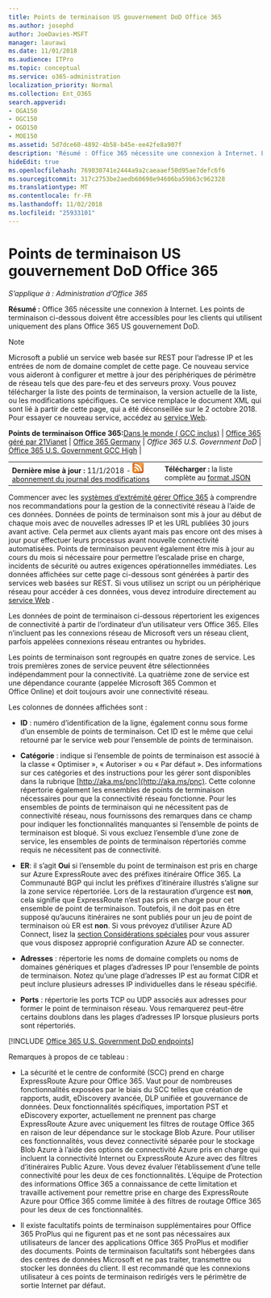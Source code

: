 ```yaml
---
title: Points de terminaison US gouvernement DoD Office 365
ms.author: josephd
author: JoeDavies-MSFT
manager: laurawi
ms.date: 11/01/2018
ms.audience: ITPro
ms.topic: conceptual
ms.service: o365-administration
localization_priority: Normal
ms.collection: Ent_O365
search.appverid:
- OGA150
- OGC150
- OGD150
- MOE150
ms.assetid: 5d7dce60-4892-4b58-b45e-ee42fe8a907f
description: 'Résumé : Office 365 nécessite une connexion à Internet. Les points de terminaison ci-dessous doivent être accessibles pour les clients qui utilisent uniquement des plans Office 365 US gouvernement DoD.'
hideEdit: true
ms.openlocfilehash: 769830741e2444a9a2caeaaef50d95ae7defc6f6
ms.sourcegitcommit: 317c2753be2aedb60698e94606ba59b63c962328
ms.translationtype: MT
ms.contentlocale: fr-FR
ms.lasthandoff: 11/02/2018
ms.locfileid: "25933101"
---
```

# <a name="office-365-us-government-dod-endpoints"></a>Points de terminaison US gouvernement DoD Office 365

*S’applique à : Administration d’Office 365*

 **Résumé :** Office 365 nécessite une connexion à Internet. Les points de terminaison ci-dessous doivent être accessibles pour les clients qui utilisent uniquement des plans Office 365 US gouvernement DoD.
  
> [!NOTE]
> Microsoft a publié un service web basée sur REST pour l’adresse IP et les entrées de nom de domaine complet de cette page. Ce nouveau service vous aideront à configurer et mettre à jour des périphériques de périmètre de réseau tels que des pare-feu et des serveurs proxy. Vous pouvez télécharger la liste des points de terminaison, la version actuelle de la liste, ou les modifications spécifiques. Ce service remplace le document XML qui sont lié à partir de cette page, qui a été déconseillée sur le 2 octobre 2018. Pour essayer ce nouveau service, accédez au [service Web](office-365-ip-web-service.md).
  
 **Points de terminaison Office 365:**[Dans le monde ( GCC inclus)](urls-and-ip-address-ranges.md) | [Office 365 géré par 21Vianet](urls-and-ip-address-ranges-21vianet.md)  | [Office 365 Germany](office-365-germany-endpoints.md) | *Office 365 U.S. Government DoD* | [Office 365 U.S. Government GCC High](office-365-u-s-government-gcc-high-endpoints.md) |
  
|||
|:-----|:-----|
|**Dernière mise à jour :** 11/1/2018 - ![RSS](media/5dc6bb29-25db-4f44-9580-77c735492c4b.png) [abonnement du journal des modifications](https://endpoints.office.com/version/USGOVDoD?allversions=true&format=rss&clientrequestid=b10c5ed1-bad1-445f-b386-b919946339a7) <br/> |**Télécharger :** la liste complète au [format JSON](https://endpoints.office.com/endpoints/USGOVDoD?clientrequestid=b10c5ed1-bad1-445f-b386-b919946339a7) <br/> |
   
 Commencer avec les [systèmes d’extrémité gérer Office 365](managing-office-365-endpoints.md) à comprendre nos recommandations pour la gestion de la connectivité réseau à l’aide de ces données. Données de points de terminaison sont mis à jour au début de chaque mois avec de nouvelles adresses IP et les URL publiées 30 jours avant active. Cela permet aux clients ayant mais pas encore ont des mises à jour pour effectuer leurs processus avant nouvelle connectivité automatisées. Points de terminaison peuvent également être mis à jour au cours du mois si nécessaire pour permettre l’escalade prise en charge, incidents de sécurité ou autres exigences opérationnelles immédiates. Les données affichées sur cette page ci-dessous sont générées à partir des services web basées sur REST. Si vous utilisez un script ou un périphérique réseau pour accéder à ces données, vous devez introduire directement au [service Web](office-365-ip-web-service.md) .

Les données de point de terminaison ci-dessous répertorient les exigences de connectivité à partir de l’ordinateur d’un utilisateur vers Office 365. Elles n’incluent pas les connexions réseau de Microsoft vers un réseau client, parfois appelées connexions réseau entrantes ou hybrides.

Les points de terminaison sont regroupés en quatre zones de service. Les trois premières zones de service peuvent être sélectionnées indépendamment pour la connectivité. La quatrième zone de service est une dépendance courante (appelée Microsoft 365 Common et Office Online) et doit toujours avoir une connectivité réseau.

Les colonnes de données affichées sont :

- **ID** : numéro d’identification de la ligne, également connu sous forme d’un ensemble de points de terminaison. Cet ID est le même que celui retourné par le service web pour l’ensemble de points de terminaison.

- **Catégorie** : indique si l’ensemble de points de terminaison est associé à la classe « Optimiser », « Autoriser » ou « Par défaut ». Des informations sur ces catégories et des instructions pour les gérer sont disponibles dans la rubrique [http://aka.ms/pnc](http://aka.ms/pnc). Cette colonne répertorie également les ensembles de points de terminaison nécessaires pour que la connectivité réseau fonctionne. Pour les ensembles de points de terminaison qui ne nécessitent pas de connectivité réseau, nous fournissons des remarques dans ce champ pour indiquer les fonctionnalités manquantes si l’ensemble de points de terminaison est bloqué. Si vous excluez l’ensemble d’une zone de service, les ensembles de points de terminaison répertoriés comme requis ne nécessitent pas de connectivité.

- **ER**: il s’agit **Oui** si l’ensemble du point de terminaison est pris en charge sur Azure ExpressRoute avec des préfixes itinéraire Office 365. La Communauté BGP qui inclut les préfixes d’itinéraire illustrés s’aligne sur la zone service répertoriée. Lors de la restauration d’urgence est **non**, cela signifie que ExpressRoute n’est pas pris en charge pour cet ensemble de point de terminaison. Toutefois, il ne doit pas en être supposé qu’aucuns itinéraires ne sont publiés pour un jeu de point de terminaison où ER est **non**. Si vous prévoyez d’utiliser Azure AD Connect, lisez la [section Considérations spéciales](https://docs.microsoft.com/azure/active-directory/connect/active-directory-AADconnect-instances#microsoft-azure-government-cloud) pour vous assurer que vous disposez approprié configuration Azure AD se connecter.

- **Adresses** : répertorie les noms de domaine complets ou noms de domaines génériques et plages d’adresses IP pour l’ensemble de points de terminaison. Notez qu’une plage d’adresses IP est au format CIDR et peut inclure plusieurs adresses IP individuelles dans le réseau spécifié.
 
- **Ports** : répertorie les ports TCP ou UDP associés aux adresses pour former le point de terminaison réseau. Vous remarquerez peut-être certains doublons dans les plages d’adresses IP lorsque plusieurs ports sont répertoriés.
 
[!INCLUDE [Office 365 U.S. Government DoD endpoints](./includes/office-365-u.s.-government-dod-endpoints.md)]
  
Remarques à propos de ce tableau :

- La sécurité et le centre de conformité (SCC) prend en charge ExpressRoute Azure pour Office 365. Vaut pour de nombreuses fonctionnalités exposées par le biais du SCC telles que création de rapports, audit, eDiscovery avancée, DLP unifiée et gouvernance de données. Deux fonctionnalités spécifiques, importation PST et eDiscovery exporter, actuellement ne prennent pas charge ExpressRoute Azure avec uniquement les filtres de routage Office 365 en raison de leur dépendance sur le stockage Blob Azure. Pour utiliser ces fonctionnalités, vous devez connectivité séparée pour le stockage Blob Azure à l’aide des options de connectivité Azure pris en charge qui incluent la connectivité Internet ou ExpressRoute Azure avec des filtres d’itinéraires Public Azure. Vous devez évaluer l’établissement d’une telle connectivité pour les deux de ces fonctionnalités. L’équipe de Protection des informations Office 365 a connaissance de cette limitation et travaille activement pour remettre prise en charge des ExpressRoute Azure pour Office 365 comme limitée à des filtres de routage Office 365 pour les deux de ces fonctionnalités.

- Il existe facultatifs points de terminaison supplémentaires pour Office 365 ProPlus qui ne figurent pas et ne sont pas nécessaires aux utilisateurs de lancer des applications Office 365 ProPlus et modifier des documents. Points de terminaison facultatifs sont hébergées dans des centres de données Microsoft et ne pas traiter, transmettre ou stocker les données du client. Il est recommandé que les connexions utilisateur à ces points de terminaison redirigés vers le périmètre de sortie Internet par défaut.
